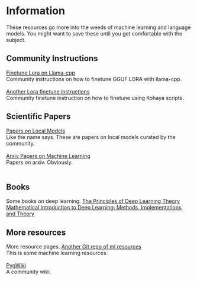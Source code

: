 # Information
These resources go more into the weeds of machine learning and language models. You might want to save these until you get comfortable with the subject.
## Community Instructions
[Finetune Lora on Llama-cpp](https://rentry.org/cpu-lora)</BR>
Community instructions on how to finetune GGUF LORA with llama-cpp.</BR></BR>
[Another Lora finetune instructions](https://rentry.org/59xed3)</BR>
Community finetune instruction on how to finetune using Kohaya scripts.
## Scientific Papers
[Papers on Local Models](https://rentry.org/localmodelspapers)</BR>
Like the name says. These are papers on local models curated by the community.</BR></BR>
[Arxiv Papers on Machine Learning](https://arxiv.org/list/cs.LG/pastweek?skip=0&show=250)</BR>
Papers on arxiv. Obviously.</BR></BR>
## Books
Some books on deep learning.
[The Principles of Deep Learning Theory](https://arxiv.org/abs/2106.10165)</BR>
[Mathematical Introduction to Deep Learning: Methods, Implementations, and Theory](https://arxiv.org/abs/2310.20360)</BR>
## More resources
More resource pages.
[Another Git repo of ml resources](https://github.com/underlines/awesome-ml)</BR>
This is some machine learning resources.</BR></BR>
[PygWiki](https://wikia.schneedc.com)</BR>
A community wiki.</BR></BR>
